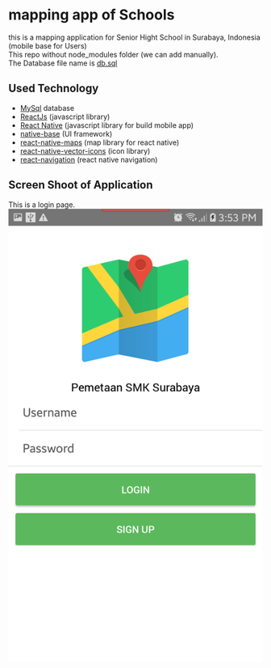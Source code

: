 # mapping app of Schools
this is a mapping application for Senior Hight School in Surabaya, Indonesia (mobile base for Users) <br>
This repo without node_modules folder (we can add manually).<br>
The Database file name is [db.sql](https://github.com/indracahyae/mappingSMK_Mobile/blob/master/db.sql)

##  Used Technology
* [MySql](https://www.mysql.com/) database
* [ReactJs](https://reactjs.org) (javascript library)
* [React Native](https://facebook.github.io/react-native) (javascript library for build mobile app)
* [native-base](https://nativebase.io) (UI framework)
* [react-native-maps](https://github.com/react-community/react-native-maps) (map library for react native)
* [react-native-vector-icons](https://github.com/oblador/react-native-vector-icons) (icon library)
* [react-navigation](https://reactnavigation.org) (react native navigation)

##  Screen Shoot of Application
This is a login page.
![login page](https://github.com/indracahyae/mappingSMK_Mobile/blob/master/img/login.png?raw=true)
<br><br>